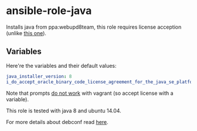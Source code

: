 # ansible-role-java

Installs java from ppa:webupd8team, this role requires license acception (unlike [this one](https://github.com/mhamrah/ansible-java8)).

## Variables

Here're the variables and their default values:

```yaml
java_installer_version: 8
i_do_accept_oracle_binary_code_license_agreement_for_the_java_se_platform_products_and_javafx_please_skip_the_prompt: no
```

Note that prompts [do not work](https://github.com/ansible/ansible-modules-core/issues/656) with vagrant (so accept license with a variable).

This role is tested with java 8 and ubuntu 14.04.

For more details about debconf read [here](http://askubuntu.com/a/190674).
